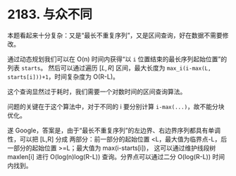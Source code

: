# 2183. 与众不同

本题看起来十分复杂：又是“最长不重复序列”，又是区间查询，好在数据不需要修改。

通过动态规划我们可以在 O(n) 时间内获得“以 `i` 位置结束的最长序列起始位置”的列表 `starts`。
然后可以通过遍历 $[L,R]$ 区间，最大长度为 `max_i(i-max(L, starts[i]))+1`，时间复杂度为 O(R-L)。

这个查询显然过于耗时，我们需要一个对数时间的区间查询算法。

问题的关键在于这个算法中，对于不同的 i 要分别计算 `i-max(...)`，故不能分块优化。

遂 Google，答案是，由于“最长不重复序列”的左边界、右边界序列都具有单调性，可以把 [L,R] 分成
两部分：前一部分的起始位置 <L，最大值为临界点-L，后一部分的起始位置 >=L；最大值为 max(i-starts[i])，
这可以通过维护线段树 maxlen[i] 进行 O(log(n)log(R-L)) 查询。分界点可以通过二分 O(log(R-L)) 时间内找到。


